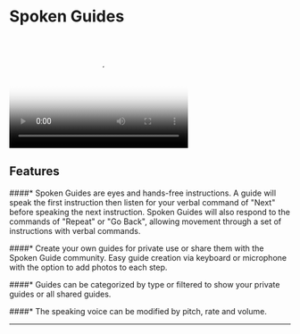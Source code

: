 Spoken Guides
=============


<video src="Spoken Guides Web Video.mp4" poster="Poster.jpg" width="320" height="200" controls preload></video>

## Features

####* Spoken Guides are eyes and hands-free instructions.  A guide will speak the first instruction then listen for your verbal command of "Next" before speaking the next instruction.  Spoken Guides will also respond to the commands of "Repeat" or "Go Back", allowing movement through a set of instructions with verbal commands.

####* Create your own guides for private use or share them with the Spoken Guide community.  Easy guide creation via keyboard or microphone with the option to add photos to each step.

####* Guides can be categorized by type or filtered to show your private guides or all shared guides.

####* The speaking voice can be modified by pitch, rate and volume.




- - - -
